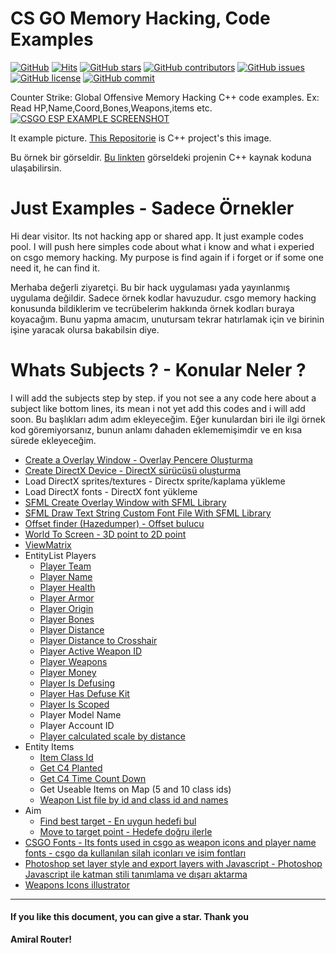 # CS GO Memory Hacking, Code Examples
[![GitHub](https://img.shields.io/badge/Author-Amiral%20Router-blue)]()
[![Hits](https://hits.seeyoufarm.com/api/count/incr/badge.svg?url=https%3A%2F%2Fgithub.com%2Fatiksoftware%2Fcsgo_memory_hacking_examples)]()
[![GitHub stars](https://img.shields.io/github/stars/atiksoftware/csgo_memory_hacking_examples?color=brightgreen)]()
[![GitHub contributors](https://img.shields.io/github/contributors/atiksoftware/csgo_memory_hacking_examples?color=brightgreen)]()
[![GitHub issues](https://img.shields.io/github/issues/atiksoftware/csgo_memory_hacking_examples?color=blue)]()
[![GitHub license](https://img.shields.io/github/license/atiksoftware/csgo_memory_hacking_examples)]()
[![GitHub commit](https://img.shields.io/github/last-commit/atiksoftware/csgo_memory_hacking_examples/develop?color=blueviolet)]()


Counter Strike: Global Offensive Memory Hacking C++ code examples. Ex: Read HP,Name,Coord,Bones,Weapons,items etc.
[![CSGO ESP EXAMPLE SCREENSHOT](https://raw.githubusercontent.com/atiksoftware/csgo_memory_hacking_examples/master/example_video.jpg)](https://www.youtube.com/watch?v=eQuaVFGIzvo)

It example picture. [This Repositorie](https://github.com/atiksoftware/csgo_esp_external_source_code/) is C++ project's this image.

Bu örnek bir görseldir. [Bu linkten](https://github.com/atiksoftware/csgo_esp_external_source_code/) görseldeki projenin C++ kaynak koduna ulaşabilirsin.

# Just Examples - Sadece Örnekler
Hi dear visitor. Its not hacking app or shared app. It just example codes pool. I will push here simples code about what i know and what i experied on csgo memory hacking. My purpose is find again if i forget or if some one need it, he can find it.

Merhaba değerli ziyaretçi. Bu bir hack uygulaması yada yayınlanmış uygulama değildir. Sadece örnek kodlar havuzudur. csgo memory hacking konusunda bildiklerim ve tecrübelerim hakkında örnek kodları buraya koyacağım. Bunu yapma amacım, unutursam tekrar hatırlamak için ve birinin işine yaracak olursa bakabilsin diye.

# Whats Subjects ? - Konular Neler ?
I will add the subjects step by step. if you not see a any code here about a subject like bottom lines, its mean i not yet add this codes and i will add soon.
Bu başlıkları adım adım ekleyeceğim. Eğer kunulardan biri ile ilgi örnek kod göremiyorsanız, bunun anlamı dahaden eklememişimdir ve en kısa sürede ekleyeceğim.

  - [Create a Overlay Window - Overlay Pencere Oluşturma](https://github.com/atiksoftware/csgo_memory_hacking_examples/blob/master/examples/Create_A_Overlay_Window.cpp)
  - [Create DirectX Device - DirectX sürücüsü oluşturma](https://github.com/atiksoftware/csgo_memory_hacking_examples/blob/master/examples/Create_A_DirectX_Device.cpp)
  - Load DirectX sprites/textures - Directx sprite/kaplama yükleme
  - Load DirectX fonts - DirectX font yükleme
  - [SFML Create Overlay Window with SFML Library](https://github.com/atiksoftware/csgo_memory_hacking_examples/tree/master/examples/SFML)
  - [SFML Draw Text String Custom Font File With SFML Library](https://github.com/atiksoftware/csgo_memory_hacking_examples/blob/master/examples/SFML/Draw_Text_String_Custom_Font_File_With_SFML_Library.md)
  - [Offset finder (Hazedumper) - Offset bulucu](https://github.com/atiksoftware/csgo_memory_hacking_examples/tree/master/hazedumper)
  - [World To Screen - 3D point to 2D point](https://github.com/atiksoftware/csgo_memory_hacking_examples/blob/master/examples/World_To_Screen.cpp)
  - [ViewMatrix](https://github.com/atiksoftware/csgo_memory_hacking_examples/blob/master/examples/Get_View_Matrix.cpp)
  - EntityList Players
    - [Player Team](https://github.com/atiksoftware/csgo_memory_hacking_examples/blob/master/examples/Get_Player_Team.cpp)
    - [Player Name](https://github.com/atiksoftware/csgo_memory_hacking_examples/blob/master/examples/Get_Player_Name.cpp)
    - [Player Health](https://github.com/atiksoftware/csgo_memory_hacking_examples/blob/master/examples/Get_Player_Health.cpp)
    - [Player Armor](https://github.com/atiksoftware/csgo_memory_hacking_examples/blob/master/examples/Get_Player_Armor.cpp)
    - [Player Origin](https://github.com/atiksoftware/csgo_memory_hacking_examples/blob/master/examples/Get_Player_Origin.cpp)
    - [Player Bones](https://github.com/atiksoftware/csgo_memory_hacking_examples/blob/master/examples/Get_Player_Bone_Coord.cpp)
    - [Player Distance](https://github.com/atiksoftware/csgo_memory_hacking_examples/blob/master/examples/Get_Player_Distance.cpp)
    - [Player Distance to Crosshair](https://github.com/atiksoftware/csgo_memory_hacking_examples/blob/master/examples/Get_Player_Distance_To_Crosshair.cpp)
    - [Player Active Weapon ID](https://github.com/atiksoftware/csgo_memory_hacking_examples/blob/master/examples/Get_Player_Active_Weapon_ID.cpp)
    - [Player Weapons](https://github.com/atiksoftware/csgo_memory_hacking_examples/blob/master/examples/Get_Player_Weapons.cpp)
    - [Player Money](https://github.com/atiksoftware/csgo_memory_hacking_examples/blob/master/examples/Get_Player_Money.cpp)
    - [Player Is Defusing](https://github.com/atiksoftware/csgo_memory_hacking_examples/blob/master/examples/Get_Player_Is_Defusing.cpp)
    - [Player Has Defuse Kit](https://github.com/atiksoftware/csgo_memory_hacking_examples/blob/master/examples/Get_Player_Has_Defuser.cpp)
    - [Player Is Scoped](https://github.com/atiksoftware/csgo_memory_hacking_examples/blob/master/examples/Get_Player_Is_Scoped.cpp)
    - Player Model Name
    - Player Account ID
    - [Player calculated scale by distance](https://github.com/atiksoftware/csgo_memory_hacking_examples/blob/master/examples/Get_Player_Calculated_Scale_By_Distance.cpp)
  - Entity Items
    - [Item Class Id](https://github.com/atiksoftware/csgo_memory_hacking_examples/blob/master/examples/Get_Entity_Item_Class_ID.cpp)
    - [Get C4 Planted](https://github.com/atiksoftware/csgo_memory_hacking_examples/blob/master/examples/Get_C4_Is_Planted.cpp)
    - [Get C4 Time Count Down](https://github.com/atiksoftware/csgo_memory_hacking_examples/blob/master/examples/Get_C4_Time_Cooldown.cpp)
    - Get Useable Items on Map (5 and 10 class ids)
    - [Weapon List file by id and class id and names](https://github.com/atiksoftware/csgo_memory_hacking_examples/blob/master/csgo_weapon_icons/weapons.ini)
  - Aim
    - [Find best target - En uygun hedefi bul](https://github.com/atiksoftware/csgo_memory_hacking_examples/blob/master/examples/Aim_Find_Best_Target.cpp)
    - [Move to target point - Hedefe doğru ilerle](https://github.com/atiksoftware/csgo_memory_hacking_examples/blob/master/examples/Aim_Move_To_Target_Point.cpp)
  - [CSGO Fonts - Its fonts used in csgo as weapon icons and player name fonts - csgo da kullanılan silah iconları ve isim fontları](https://github.com/atiksoftware/csgo_memory_hacking_examples/tree/master/csgo_fonts)
  - [Photoshop set layer style and export layers with Javascript - Photoshop Javascript ile katman stili tanımlama ve dışarı aktarma](https://github.com/atiksoftware/csgo_memory_hacking_examples/tree/master/csgo_icons_and_psd)
  - [Weapons Icons illustrator](https://github.com/atiksoftware/csgo_memory_hacking_examples/tree/master/csgo_weapon_icons)
  
  
---

#### If you like this document, you can give a star. Thank you
**Amiral Router!**
